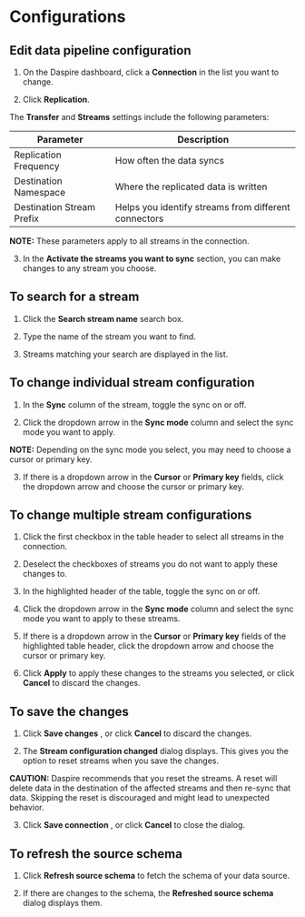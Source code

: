 # Configurations

## Edit data pipeline configuration

1. On the Daspire dashboard, click a **Connection** in the list you want to change.

2. Click **Replication**.

The **Transfer** and **Streams** settings include the following parameters:

| Parameter | Description |
| --- | --- |
| Replication Frequency | How often the data syncs |
| Destination Namespace | Where the replicated data is written |
| Destination Stream Prefix | Helps you identify streams from different connectors |

**NOTE:** These parameters apply to all streams in the connection.

3. In the **Activate the streams you want to sync** section, you can make changes to any stream you choose.

## To search for a stream

1. Click the **Search stream name** search box.

2. Type the name of the stream you want to find.

3. Streams matching your search are displayed in the list.

## To change individual stream configuration

1. In the **Sync** column of the stream, toggle the sync on or off.

2. Click the dropdown arrow in the **Sync mode** column and select the sync mode you want to apply.

**NOTE:** Depending on the sync mode you select, you may need to choose a cursor or primary key.

3. If there is a dropdown arrow in the **Cursor** or **Primary key** fields, click the dropdown arrow and choose the cursor or primary key.

## To change multiple stream configurations

1. Click the first checkbox in the table header to select all streams in the connection.

2. Deselect the checkboxes of streams you do not want to apply these changes to.

3. In the highlighted header of the table, toggle the sync on or off.

4. Click the dropdown arrow in the **Sync mode** column and select the sync mode you want to apply to these streams.

5. If there is a dropdown arrow in the **Cursor** or **Primary key** fields of the highlighted table header, click the dropdown arrow and choose the cursor or primary key.

6. Click **Apply** to apply these changes to the streams you selected, or click **Cancel** to discard the changes.

## To save the changes

1. Click **Save changes** , or click **Cancel** to discard the changes.

2. The **Stream configuration changed** dialog displays. This gives you the option to reset streams when you save the changes.

**CAUTION:** Daspire recommends that you reset the streams. A reset will delete data in the destination of the affected streams and then re-sync that data. Skipping the reset is discouraged and might lead to unexpected behavior.

3. Click **Save connection** , or click **Cancel** to close the dialog.

## To refresh the source schema

1. Click **Refresh source schema** to fetch the schema of your data source.

2. If there are changes to the schema, the **Refreshed source schema** dialog displays them.